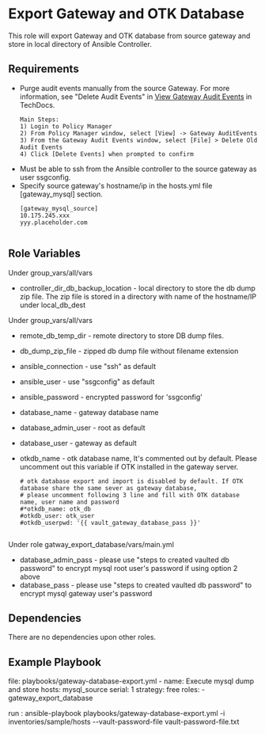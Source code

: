 Export Gateway and OTK Database
======================

This role will export Gateway and OTK database from source gateway and store in local directory of Ansible Controller. 

Requirements
------------
* Purge audit events manually from the source Gateway. For more information, see "Delete Audit Events" in [View Gateway Audit Events](https://techdocs.broadcom.com/content/broadcom/techdocs/us/en/ca-enterprise-software/layer7-api-management/api-gateway/10-0/security-configuration-in-policy-manager/tasks-menu-security-options/view-gateway-audit-events.html) in TechDocs. 
    ```
    Main Steps:
    1) Login to Policy Manager
    2) From Policy Manager window, select [View] -> Gateway AuditEvents
    3) From the Gateway Audit Events window, select [File] > Delete Old Audit Events
    4) Click [Delete Events] when prompted to confirm
  
     ```  
* Must be able to ssh from the Ansible controller to the source gateway as user ssgconfig. 
* Specify source gateway's hostname/ip in the hosts.yml file [gateway_mysql] section.
    ``` 
    [gateway_mysql_source]
    10.175.245.xxx
    yyy.placeholder.com
     
     ```  

Role Variables
--------------
Under group_vars/all/vars
* controller_dir_db_backup_location - local directory to store the db dump zip file. The zip file is stored in a directory with name of the hostname/IP under local_db_dest

Under group_vars/all/vars
* remote_db_temp_dir - remote directory to store DB dump files.
* db_dump_zip_file - zipped db dump file without filename extension

* ansible_connection - use "ssh" as default
* ansible_user - use "ssgconfig" as default
* ansible_password - encrypted password for 'ssgconfig'

* database_name - gateway database name
* database_admin_user - root as default
* database_user - gateway as default

* otkdb_name - otk database name, It's commented out by default. Please uncomment out this variable if OTK installed in the gateway server. 

    ```
    # otk database export and import is disabled by default. If OTK database share the same sever as gateway database,
    # please uncomment following 3 line and fill with OTK database name, user name and password
    #*otkdb_name: otk_db
    #otkdb_user: otk_user
    #otkdb_userpwd: '{{ vault_gateway_database_pass }}'
     
     ``` 
 
Under role gatway_export_database/vars/main.yml
* database_admin_pass - please use "steps to created vaulted db password" to encrypt mysql root user's password if using option 2 above
* database_pass - please use "steps to created vaulted db password" to encrypt mysql gateway user's password

Dependencies
------------
There are no dependencies upon other roles.

Example Playbook
------------
file: playbooks/gateway-database-export.yml
    - name: Execute mysql dump and store
      hosts: mysql_source 
      serial: 1
      strategy: free
      roles:
        - gateway_export_database 

run : ansible-playbook playbooks/gateway-database-export.yml -i inventories/sample/hosts --vault-password-file vault-password-file.txt
